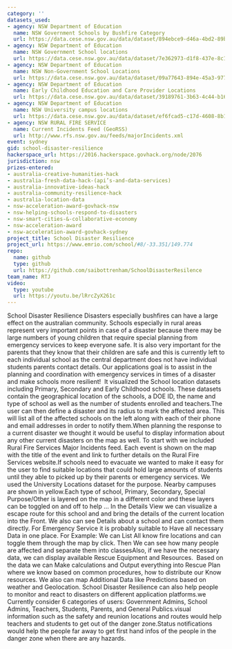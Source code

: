 ```yaml
---
category: ''
datasets_used:
- agency: NSW Department of Education
  name: NSW Government Schools by Bushfire Category
  url: https://data.cese.nsw.gov.au/data/dataset/894ebce9-d46a-4bd2-89be-6379f997208a
- agency: NSW Department of Education
  name: NSW Government School locations
  url: https://data.cese.nsw.gov.au/data/dataset/7e362973-d1f8-437e-8c19-6e8b72a21d2e
- agency: NSW Department of Education
  name: NSW Non-Government School Locations
  url: https://data.cese.nsw.gov.au/data/dataset/09a77643-894e-45a3-9774-d17a5ffeb2c5
- agency: NSW Department of Education
  name: Early Childhood Education and Care Provider Locations
  url: https://data.cese.nsw.gov.au/data/dataset/39189761-3b63-4c44-b161-85b2ecd7029e
- agency: NSW Department of Education
  name: NSW University campus locations
  url: https://data.cese.nsw.gov.au/data/dataset/ef6fcad5-c17d-4608-8b1b-578b09f2d7e6
- agency: NSW RURAL FIRE SERVICE
  name: Current Incidents Feed (GeoRSS)
  url: http://www.rfs.nsw.gov.au/feeds/majorIncidents.xml
event: sydney
gid: school-disaster-resilience
hackerspace_url: https://2016.hackerspace.govhack.org/node/2076
jurisdiction: nsw
prizes-entered:
- australia-creative-humanities-hack
- australia-fresh-data-hack-(api’s-and-data-services)
- australia-innovative-ideas-hack
- australia-community-resilience-hack
- australia-location-data
- nsw-acceleration-award-govhack-nsw
- nsw-helping-schools-respond-to-disasters
- nsw-smart-cities-&-collaborative-economy
- nsw-acceleration-award
- nsw-acceleration-award-govhack-sydney
project_title: School Disaster Resilience
project_url: https://www.emrio.com/school/#8/-33.351/149.774
repo:
  name: github
  type: github
  url: https://github.com/saibottrenham/SchoolDisasterResilence
team_name: RTJ
video:
  type: youtube
  url: https://youtu.be/lRrcZyX261c
---
```


School Disaster Resilience
Disasters especially bushfires can have a large effect on the australian community. Schools especially in rural areas represent very important points in case of a disaster because there may be large numbers of young children that require special planning from emergency services to keep everyone safe. It is also very important for the parents that they know that their children are safe and this is currently left to each individual school as the central department does not have individual students parents contact details.
Our applications goal is to assist in the planning and coordination with emergency services in times of a disaster and make schools more resilient! 
It visualized the School location datasets including Primary, Secondary and Early Childhood schools. These datasets contain the geographical location of the schools, a DOE ID, the name and type of school as well as the number of students enrolled and teachers.The user can then define a disaster and its radius to mark the affected area. This will list all of the affected schools on the left along with each of their phone and email addresses in order to notify them.When planning the response to a current disaster we thought it would be useful to display information about any other current disasters on the map as well. To start with we included Rural Fire Services Major Incidents feed. Each event is shown on the map with the title of the event and link to further details on the Rural Fire Services website.If schools need to evacuate we wanted to make it easy for the user to find suitable locations that could hold large amounts of students until they able to picked up by their parents or emergency services. We used the University Locations dataset for the purpose. Nearby campuses are shown in yellow.Each type of school, Primary, Secondary, Special Purpose/Other is layered on the map in a different color and these layers can be toggled on and off to help …
In the Details View we can visualize a escape route for this school and and bring the details of the current location into the Front. We also can see Details about a school and can contact them directly.
For Emergency Service it is probably suitable to Have all necessary Data in one place. For Example: We can List All know fire locations and can toggle them through the map by click. Then We can see how many people are affected and separate them into classesAlso, if we have the necessary data, we can display available Rescue Equipment and Resources. 
Based on the data we can Make calculations and Output everything into Rescue Plan where we know based on common procedures, how to distribute our Know resources. We also can map Additional Data like Predictions based on weather and Geolocation. School Disaster Resilience can also help people to monitor and react to disasters on different application platforms.we Currently consider 6 categories of users: Government Admins, School Admins, Teachers, Students, Parents, and General Publics.visual information such as the safety and reunion locations and routes would help teachers and students to get out of the danger zone.Status notifications would help the people far away to get first hand infos of the people in the danger zone when there are any hazards.